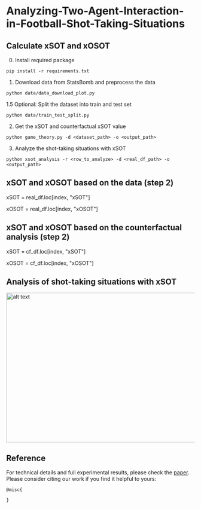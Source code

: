 # Analyzing-Two-Agent-Interaction-in-Football-Shot-Taking-Situations

## Calculate xSOT and xOSOT 
0. Install required package
```
pip install -r requirements.txt
```
1. Download data from StatsBomb and preprocess the data
```
python data/data_download_plot.py
```
1.5 Optional: Split the dataset into train and test set
```
python data/train_test_split.py
```
2. Get the xSOT and counterfactual xSOT value
```
python game_theory.py -d <dataset_path> -o <output_path>
```
3. Analyze the shot-taking situations with xSOT
```
python xsot_analysis -r <row_to_analyze> -d <real_df_path> -o <output_path>
```

## xSOT and xOSOT based on the data (step 2)

  xSOT = real_df.loc[index, "xSOT"] 
  
  xOSOT = real_df.loc[index, "xOSOT"]
## xSOT and xOSOT based on the counterfactual analysis (step 2)

  xSOT = cf_df.loc[index, "xSOT"]
  
  xOSOT = cf_df.loc[index, "xOSOT"]

## Analysis of shot-taking situations with xSOT
<img src="https://github.com/calvinyeungck/Analyzing-Two-Agent-Interaction-in-Football-Shot-Taking-Situations/blob/main/analysis/testing_plot_21.png" alt="alt text" width="698.5" height="400">


## Reference
For technical details and full experimental results, please check the [paper](https://arxiv.org/abs/). Please consider citing our work if you find it helpful to yours:

```
@misc{

}
```
